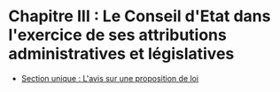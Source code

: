 # Chapitre III : Le Conseil d'Etat dans l'exercice de ses attributions administratives et législatives

- [Section unique : L'avis sur une proposition de loi](section-unique)

